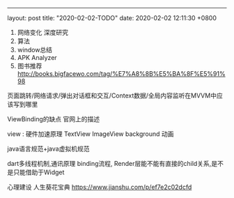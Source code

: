 ---
layout: post
title:  "2020-02-02-TODO"
date:   2020-02-02 12:11:30 +0800


1. 网络变化 深度研究
2. 算法
3. window总结
4. APK Analyzer
5. 图书推荐
http://books.bigfacewo.com/tag/%E7%A8%8B%E5%BA%8F%E5%91%98


页面跳转/网络请求/弹出对话框和交互/Context数据/全局内容监听在MVVM中应该写到哪里

ViewBinding的缺点  官网上的描述

view :
硬件加速原理
TextView
ImageView
background
动画

java语言规范+java虚拟机规范


dart多线程机制,通讯原理
binding流程,
Render层能不能有直接的child关系,是不是只能借助于Widget


心理建设
人生葵花宝典
https://www.jianshu.com/p/ef7e2c02dcfd



